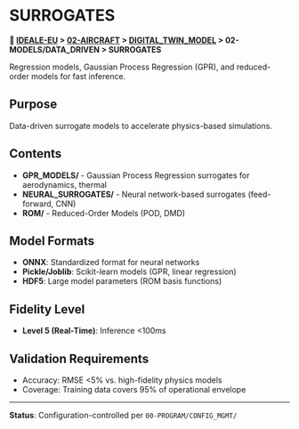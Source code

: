 # SURROGATES

**📍 [IDEALE-EU](../../../../) > [02-AIRCRAFT](../../../) > [DIGITAL_TWIN_MODEL](../../) > 02-MODELS/DATA_DRIVEN > SURROGATES**

Regression models, Gaussian Process Regression (GPR), and reduced-order models for fast inference.

## Purpose

Data-driven surrogate models to accelerate physics-based simulations.

## Contents

- **GPR_MODELS/** - Gaussian Process Regression surrogates for aerodynamics, thermal
- **NEURAL_SURROGATES/** - Neural network-based surrogates (feed-forward, CNN)
- **ROM/** - Reduced-Order Models (POD, DMD)

## Model Formats

- **ONNX**: Standardized format for neural networks
- **Pickle/Joblib**: Scikit-learn models (GPR, linear regression)
- **HDF5**: Large model parameters (ROM basis functions)

## Fidelity Level

- **Level 5 (Real-Time)**: Inference <100ms

## Validation Requirements

- Accuracy: RMSE <5% vs. high-fidelity physics models
- Coverage: Training data covers 95% of operational envelope

---

**Status**: Configuration-controlled per `00-PROGRAM/CONFIG_MGMT/`

